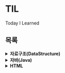 # TIL
Today I Learned

## 목록

<details>
    <summary><b>자료구조(DataStructure)</b></summary>
    <ul>
        <li><a href="https://github.com/seungbin-kim/TIL/tree/master/DataStructure/CH01">자료구조와 알고리즘</a></li>
        <li><a href="https://github.com/seungbin-kim/TIL/tree/master/DataStructure/CH02">순환</a></li>
        <li><a href="https://github.com/seungbin-kim/TIL/tree/master/DataStructure/CH03">배열, 구조체, 포인터</a></li>
        <li><a href="https://github.com/seungbin-kim/TIL/tree/master/DataStructure/CH04">스택</a></li>
        <li><a href="https://github.com/seungbin-kim/TIL/tree/master/DataStructure/CH05">큐</a></li>
        <li><a href="https://github.com/seungbin-kim/TIL/tree/master/DataStructure/CH06">연결리스트 1</a></li>
        <li><a href="https://github.com/seungbin-kim/TIL/tree/master/DataStructure/CH07">연결리스트 2</a></li>
        <li><a href="https://github.com/seungbin-kim/TIL/tree/master/DataStructure/CH08">트리</a></li>
        <li><a href="https://github.com/seungbin-kim/TIL/tree/master/DataStructure/CH09">우선순위 큐</a></li>
        <li><a href="https://github.com/seungbin-kim/TIL/tree/master/DataStructure/CH10">그래프 1</a></li>
        <li><a href="https://github.com/seungbin-kim/TIL/tree/master/DataStructure/CH11">그래프 2</a></li>
        <li><a href="https://github.com/seungbin-kim/TIL/tree/master/DataStructure/CH12">정렬</a></li>
        <li><a href="https://github.com/seungbin-kim/TIL/tree/master/DataStructure/CH13">탐색</a></li>
        <li><a href="https://github.com/seungbin-kim/TIL/tree/master/DataStructure/CH14">해싱</a></li>
    </ul>
</details>
<details>
    <summary><b>자바(Java)</b></summary>
    <ul>
        <li><a href="https://github.com/seungbin-kim/TIL/tree/master/Java/https://github.com/seungbin-kim/TIL/tree/master/Java/1.Starting_Java">자바 시작하기</a></li>
        <li><a href="https://github.com/seungbin-kim/TIL/tree/master/Java/2.Variable_and_Type">변수와 타입</a></li>
        <li><a href="https://github.com/seungbin-kim/TIL/tree/master/Java/3.Operator">연산자</a></li>
        <li><a href="https://github.com/seungbin-kim/TIL/tree/master/Java/4.Control_Flow">조건문과 반복문</a></li>
    </ul>
</details>
<details>
    <summary><b>HTML</b></summary>
    <p>
        공부사이트: <a href="https://poiemaweb.com/">PoiemaWeb</a>
    </p>
    <ul>
        <li><a href="https://github.com/seungbin-kim/TIL/tree/master/HTML/01_Starting_HTML">HTML 기본문법</a></li>
        <li><a href="https://github.com/seungbin-kim/TIL/tree/master/HTML/02_Semantic_Web">시맨틱 웹</a></li>
        <li><a href="https://github.com/seungbin-kim/TIL/tree/master/HTML/03_Tag_Basic">기본 태그</a></li>
        <li><a href="https://github.com/seungbin-kim/TIL/tree/master/HTML/04_Tag_Text">텍스트 관련 태그</a></li>
        <li><a href="https://github.com/seungbin-kim/TIL/tree/master/HTML/05_Tag_link">Hyperlink</a></li>
        <li><a href="https://github.com/seungbin-kim/TIL/tree/master/HTML/06_Tag_List_And_Table">리스트, 테이블 형식을 위한 태그</a></li>
    </ul>
</details>


